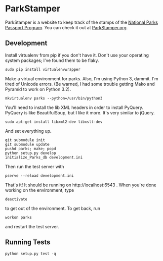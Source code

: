 ParkStamper
===========

ParkStamper is a website to keep track of the stamps of the [National Parks
Passport Program](http://www.easternnational.org/passport.aspx). You can check
it out at [ParkStamper.org](http://www.parkstamper.org).

Development
-----------

Install virtualenv from pip if you don't have it. Don't use your operating
system packages; I've found them to be flaky.

    sudo pip install virtualenvwrapper

Make a virtual environment for parks. Also, I'm using Python 3, dammit. I'm
tired of Unicode errors. (Be warned, I had some trouble getting Mako and
Pyramid to work on Python 3.2).

    mkvirtualenv parks --python=/usr/bin/python3

You'll need to install the lib XML headers in order to install PyQuery. PyQuery
is like BeautifulSoup, but I like it more. It's very similar to jQuery.

    sudo apt-get install libxml2-dev libxslt-dev

And set everything up.

    git submodule init
    git submodule update
    pushd parks; make; popd
    python setup.py develop
    initialize_Parks_db development.ini

Then run the test server with

    pserve --reload development.ini

That's it! It should be running on http://localhost:6543 . When you're done working on the environment, type

    deactivate

to get out of the environment. To get back, run

    workon parks

and restart the test server.

Running Tests
-------------

    python setup.py test -q
